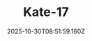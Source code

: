 ---
title: "Kate-17"
description: ""
image: "/uploads/photos/0049-Kate-17.webp"
display: "/uploads/photos/0049-Kate-17-display.webp"
thumbnail: "/uploads/photos/0049-Kate-17-thumb.webp"
width: 4912
height: 7360
featured: false
date: 2025-10-30T08:51:59.160Z
order: 0
---